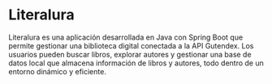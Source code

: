 # Literalura
Literalura es una aplicación desarrollada en Java con Spring Boot que permite gestionar una biblioteca digital conectada a la API Gutendex. Los usuarios pueden buscar libros, explorar autores y gestionar una base de datos local que almacena información de libros y autores, todo dentro de un entorno dinámico y eficiente.
